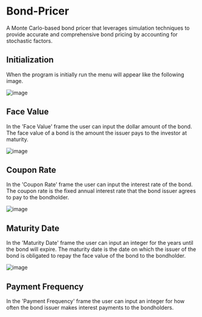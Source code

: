 # Bond-Pricer
A Monte Carlo-based bond pricer that leverages simulation techniques to provide accurate and comprehensive bond pricing by accounting for stochastic factors.

## Initialization

When the program is initially run the menu will appear like the following image.

![image](https://github.com/michaelslice/Bond-Pricer/assets/110714088/90c29ac7-2a9b-4c6c-b79a-a149831441bf)

## Face Value

In the 'Face Value' frame the user can input the dollar amount of the bond. The face value of a bond is the amount the issuer pays to the investor at maturity.

![image](https://github.com/michaelslice/Bond-Pricer/assets/110714088/92906698-1f9d-424f-8c69-c7e539b7e8c3)

## Coupon Rate

In the 'Coupon Rate' frame the user can input the interest rate of the bond. The coupon rate is the fixed annual interest rate that the bond issuer agrees to pay to the bondholder.

![image](https://github.com/michaelslice/Bond-Pricer/assets/110714088/1eac069f-94f9-4661-9edc-200ac382cc22)

## Maturity Date 

In the 'Maturity Date' frame the user can input an integer for the years until the bond will expire. The maturity date is the date on which the issuer of the bond is obligated to repay the face value of the bond to the bondholder.

![image](https://github.com/michaelslice/Bond-Pricer/assets/110714088/f2933912-0b50-4a33-b3f0-6cdc9c1eda57)

## Payment Frequency 

In the 'Payment Frequency' frame the user can input an integer for how often the bond issuer makes interest payments to the bondholders.
